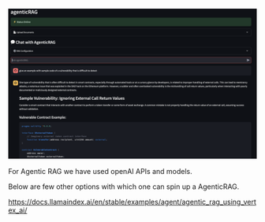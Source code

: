 ![agenticRAG](agenticRAG.png)


For Agentic RAG we have used openAI APIs and models.

Below are few other options with which one can spin up a AgenticRAG.

https://docs.llamaindex.ai/en/stable/examples/agent/agentic_rag_using_vertex_ai/


